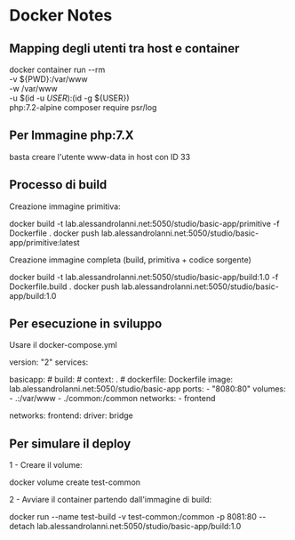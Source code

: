 # Docker Notes

## Mapping degli utenti tra host e container

docker container run --rm \
    -v ${PWD}:/var/www \
    -w /var/www \
    -u $(id -u ${USER}):$(id -g ${USER}) \
    php:7.2-alpine composer require psr/log


## Per Immagine php:7.X

basta creare l'utente www-data in host con ID 33

## Processo di build

Creazione immagine primitiva:

docker build -t lab.alessandrolanni.net:5050/studio/basic-app/primitive -f Dockerfile .
docker push lab.alessandrolanni.net:5050/studio/basic-app/primitive:latest

Creazione immagine completa (build, primitiva + codice sorgente)

docker build -t lab.alessandrolanni.net:5050/studio/basic-app/build:1.0 -f Dockerfile.build  .
docker push lab.alessandrolanni.net:5050/studio/basic-app/build:1.0

## Per esecuzione in sviluppo

Usare il docker-compose.yml

version: "2"
services:

  basicapp:
    # build:
    #  context: .
    #  dockerfile: Dockerfile
    image: lab.alessandrolanni.net:5050/studio/basic-app
    ports:
      - "8080:80"
    volumes:
      - .:/var/www
      - ./common:/common
    networks:
      - frontend

networks:
  frontend:
    driver: bridge
    
## Per simulare il deploy

1 - Creare il volume:

docker volume create test-common

2 - Avviare il container partendo dall'immagine di build:

docker run --name test-build -v test-common:/common -p 8081:80 --detach lab.alessandrolanni.net:5050/studio/basic-app/build:1.0
